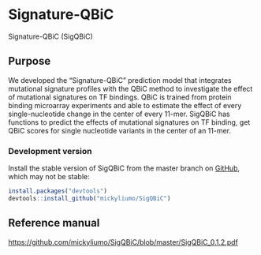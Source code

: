 
<!-- README.md is generated from README.Rmd. Please edit that file -->

# Signature-QBiC

Signature-QBiC (SigQBiC)

## Purpose

We developed the “Signature-QBiC” prediction model that integrates
mutational signature profiles with the QBiC method to investigate the
effect of mutational signatures on TF bindings. QBiC is trained from
protein binding microarray experiments and able to estimate the effect
of every single-nucleotide change in the center of every 11-mer. SigQBiC
has functions to predict the effects of mutational signatures on TF
binding, get QBiC scores for single nucleotide variants in the center of
an 11-mer.

### Development version

Install the stable version of SigQBiC from the master branch on
[GitHub](https://github.com/), which may not be stable:

``` r
install.packages("devtools")
devtools::install_github("mickyliumo/SigQBiC")
```

## Reference manual

<https://github.com/mickyliumo/SigQBiC/blob/master/SigQBiC_0.1.2.pdf>
